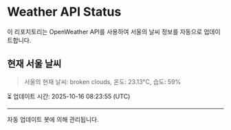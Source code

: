 
# Weather API Status

이 리포지토리는 OpenWeather API를 사용하여 서울의 날씨 정보를 자동으로 업데이트합니다.

## 현재 서울 날씨
> 서울의 현재 날씨: broken clouds, 온도: 23.13°C, 습도: 59%

⏳ 업데이트 시간: 2025-10-16 08:23:55 (UTC)

---
자동 업데이트 봇에 의해 관리됩니다.
